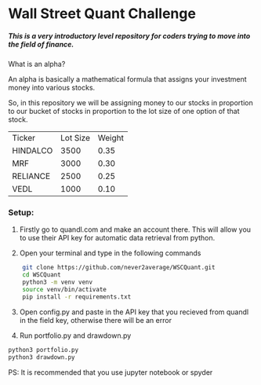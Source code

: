 # Wall Street Quant Challenge


##### This is a very introductory level repository for coders trying to move into the field of finance.


What is an alpha?

An alpha is basically a mathematical formula that assigns your investment money into various stocks.


So, in this repository we will be assigning money to our stocks in proportion to our bucket of stocks in proportion to the lot size of one option of that stock.


<table>
<tr>
<td>Ticker</td>
<td>Lot Size</td>
<td>Weight</td>
</tr>
<tr>
<td>HINDALCO</td>
<td>3500</td>
<td>0.35</td>
</tr>
<tr>
<td>MRF</td>
<td>3000</td>
<td>0.30</td>
</tr>
<tr>
<td>RELIANCE</td>
<td>2500</td>
<td>0.25</td>
</tr>
<tr>
<td>VEDL</td>
<td>1000</td>
<td>0.10</td>
</tr>
</table>


### Setup:

1. Firstly go to quandl.com and make an account there. This will allow you to use their API key for automatic data retrieval from python.

2. Open your terminal and type in the following commands
```bash
	git clone https://github.com/never2average/WSCQuant.git
	cd WSCQuant
	python3 -m venv venv
	source venv/bin/activate
	pip install -r requirements.txt
```
3. Open config.py and paste in the API key that you recieved from quandl in the field key, otherwise there will be an error

4. Run portfolio.py and drawdown.py
```bash
python3 portfolio.py
python3 drawdown.py
```

PS: It is recommended that you use jupyter notebook or spyder
